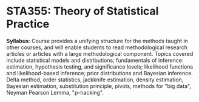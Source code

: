 # STA355: Theory of Statistical Practice

**Syllabus**: Course provides a unifying structure for the methods taught in other courses, and will enable students to read methodological research articles or articles with a large methodological component. Topics covered include statistical models and distributions; fundamentals of inference: estimation, hypothesis testing, and significance levels; likelihood functions and likelihood-based inference; prior distributions and Bayesian inference. Delta method, order statistics, jackknife estimation, density estimation, Bayesian estimation, substitution principle, pivots, methods for "big data", Neyman Pearson Lemma, "p-hacking". 
